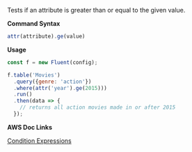 Tests if an attribute is greater than or equal to the given value.

**Command Syntax**

```javascript
attr(attribute).ge(value)
```

**Usage**

```javascript
const f = new Fluent(config);

f.table('Movies')
  .query({genre: 'action'})
  .where(attr('year').ge(2015)))
  .run()
  .then(data => {
    // returns all action movies made in or after 2015
  });
```

**AWS Doc Links**

[Condition Expressions](http://docs.aws.amazon.com/amazondynamodb/latest/developerguide/Expressions.SpecifyingConditions.html)